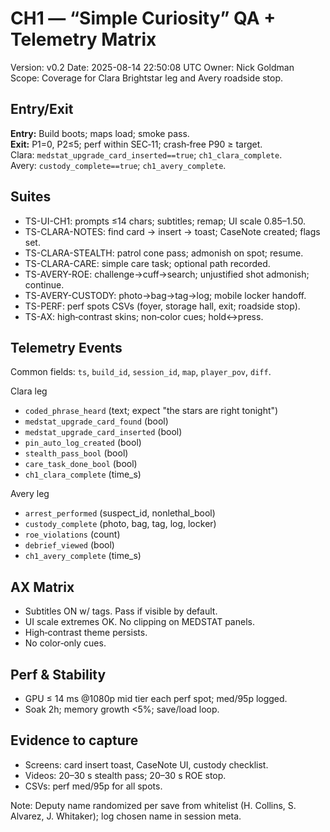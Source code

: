 # CH1 — “Simple Curiosity” QA + Telemetry Matrix
Version: v0.2
Date: 2025-08-14 22:50:08 UTC
Owner: Nick Goldman
Scope: Coverage for Clara Brightstar leg and Avery roadside stop.

## Entry/Exit
**Entry:** Build boots; maps load; smoke pass.  
**Exit:** P1=0, P2≤5; perf within SEC‑11; crash‑free P90 ≥ target.  
Clara: `medstat_upgrade_card_inserted==true`; `ch1_clara_complete`.  
Avery: `custody_complete==true`; `ch1_avery_complete`.

## Suites
- TS-UI-CH1: prompts ≤14 chars; subtitles; remap; UI scale 0.85–1.50.
- TS-CLARA-NOTES: find card → insert → toast; CaseNote created; flags set.
- TS-CLARA-STEALTH: patrol cone pass; admonish on spot; resume.
- TS-CLARA-CARE: simple care task; optional path recorded.
- TS-AVERY-ROE: challenge→cuff→search; unjustified shot admonish; continue.
- TS-AVERY-CUSTODY: photo→bag→tag→log; mobile locker handoff.
- TS-PERF: perf spots CSVs (foyer, storage hall, exit; roadside stop).
- TS-AX: high‑contrast skins; non‑color cues; hold↔press.

## Telemetry Events
Common fields: `ts`, `build_id`, `session_id`, `map`, `player_pov`, `diff`.

Clara leg
- `coded_phrase_heard` (text; expect "the stars are right tonight")  
- `medstat_upgrade_card_found` (bool)  
- `medstat_upgrade_card_inserted` (bool)  
- `pin_auto_log_created` (bool)  
- `stealth_pass_bool` (bool)  
- `care_task_done_bool` (bool)  
- `ch1_clara_complete` (time_s)

Avery leg
- `arrest_performed` (suspect_id, nonlethal_bool)  
- `custody_complete` (photo, bag, tag, log, locker)  
- `roe_violations` (count)  
- `debrief_viewed` (bool)  
- `ch1_avery_complete` (time_s)

## AX Matrix
- Subtitles ON w/ tags. Pass if visible by default.
- UI scale extremes OK. No clipping on MEDSTAT panels.
- High‑contrast theme persists.
- No color‑only cues.

## Perf & Stability
- GPU ≤ 14 ms @1080p mid tier each perf spot; med/95p logged.
- Soak 2h; memory growth <5%; save/load loop.

## Evidence to capture
- Screens: card insert toast, CaseNote UI, custody checklist.  
- Videos: 20–30 s stealth pass; 20–30 s ROE stop.  
- CSVs: perf med/95p for all spots.

Note: Deputy name randomized per save from whitelist (H. Collins, S. Alvarez, J. Whitaker); log chosen name in session meta.
